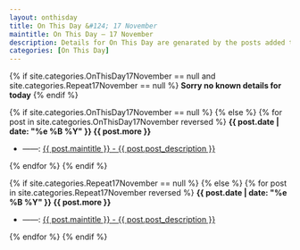 ```yaml
---
layout: onthisday
title: On This Day &#124; 17 November
maintitle: On This Day — 17 November
description: Details for On This Day are genarated by the posts added to the website so the content is subject to changes/updates over time.
categories: [On This Day]
---
```


{% if site.categories.OnThisDay17November == null and site.categories.Repeat17November == null %}
<strong>Sorry no known details for today</strong>
{% endif %}

{% if site.categories.OnThisDay17November == null %}
{% else %}
{% for post in site.categories.OnThisDay17November reversed %}
<strong>{{ post.date | date: "%e %B %Y" }} {{ post.more }}</strong>
<ul>
<li> ——: <a href="{{ post.url }}">{{ post.maintitle }} - {{ post.post_description }}</a></li>
</ul>
{% endfor %}
{% endif %}

{% if site.categories.Repeat17November == null %}
{% else %}
{% for post in site.categories.Repeat17November reversed %}
<strong>{{ post.date | date: "%e %B %Y" }} {{ post.more }}</strong>
<ul>
<li> ——: <a href="{{ post.url }}">{{ post.maintitle }} - {{ post.post_description }}</a></li>
</ul>
{% endfor %}
{% endif %}
